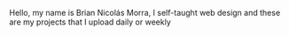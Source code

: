 Hello, my name is Brian Nicolás Morra, I self-taught web design and these are my projects that I upload daily or weekly


